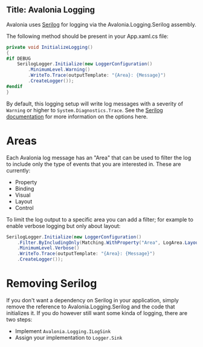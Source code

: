 Title: Avalonia Logging
---

Avalonia uses [Serilog](https://github.com/serilog/serilog) for logging via
the Avalonia.Logging.Serilog assembly.

The following method should be present in your App.xaml.cs file:

```csharp
private void InitializeLogging()
{
#if DEBUG
    SerilogLogger.Initialize(new LoggerConfiguration()
        .MinimumLevel.Warning()
        .WriteTo.Trace(outputTemplate: "{Area}: {Message}")
        .CreateLogger());
#endif
}
```

By default, this logging setup will write log messages with a severity of
`Warning` or higher to `System.Diagnostics.Trace`. See the [Serilog
documentation](https://github.com/serilog/serilog/wiki/Configuration-Basics)
for more information on the options here.

# Areas

Each Avalonia log message has an "Area" that can be used to filter the log to
include only the type of events that you are interested in. These are currently:

- Property
- Binding
- Visual
- Layout
- Control

To limit the log output to a specific area you can add a filter; for example
to enable verbose logging but only about layout:

```csharp
SerilogLogger.Initialize(new LoggerConfiguration()
    .Filter.ByIncludingOnly(Matching.WithProperty("Area", LogArea.Layout))
    .MinimumLevel.Verbose()
    .WriteTo.Trace(outputTemplate: "{Area}: {Message}")
    .CreateLogger());
```

# Removing Serilog

If you don't want a dependency on Serilog in your application, simply remove
the reference to Avalonia.Logging.Serilog and the code that initializes it. If
you do however still want some kinda of logging, there are two steps:

- Implement `Avalonia.Logging.ILogSink`
- Assign your implementation to `Logger.Sink`
